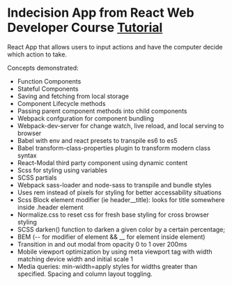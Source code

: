 # Indecision App from React Web Developer Course [Tutorial](https://www.udemy.com/react-2nd-edition/v4)
React App that allows users to input actions and have the computer decide which action to take.

Concepts demonstrated:
* Function Components
* Stateful Components
* Saving and fetching from local storage
* Component Lifecycle methods
* Passing parent component methods into child components
* Webpack confguration for component bundling
* Webpack-dev-server for change watch, live reload, and local serving to browser
* Babel with env and react presets to transpile es6 to es5
* Babel transform-class-properties plugin to transform modern class syntax
* React-Modal third party component using dynamic content
* Scss for styling using variables
* SCSS partials
* Webpack sass-loader and node-sass to transpile and bundle styles
* Uses rem instead of pixels for styling for better accessability situations
* Scss Block element modifier (ie header__title): looks for title somewhere inside .header element
* Normalize.css to reset css for fresh base styling for cross browser styling
* SCSS darken() function to darken a given color by a certain percentage;
* BEM (-- for modifier of element && __ for element inside element)
* Transition in and out modal from opacity 0 to 1 over 200ms
* Mobile viewport optimization by using meta viewport tag with width matching device width and initial scale 1
* Media queries: min-width=apply styles for widths greater than specified. Spacing and column layout toggling.